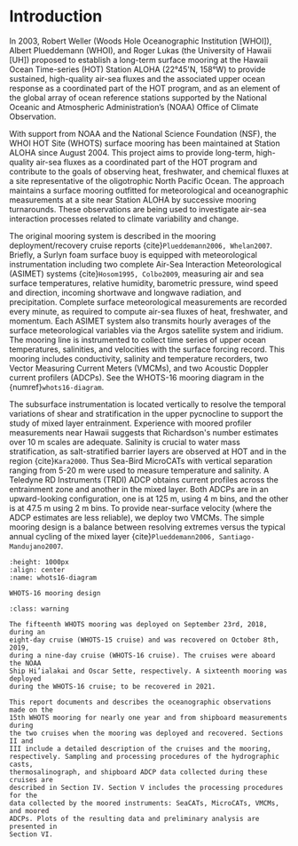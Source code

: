 # Introduction

In 2003, Robert Weller (Woods Hole Oceanographic Institution [WHOI]), Albert
Plueddemann (WHOI), and Roger Lukas (the University of Hawaii [UH]) proposed to
establish a long-term surface mooring at the Hawaii Ocean Time-series (HOT)
Station ALOHA (22°45'N, 158°W) to provide sustained, high-quality air-sea
fluxes and the associated upper ocean response as a coordinated part of the HOT
program, and as an element of the global array of ocean reference stations
supported by the National Oceanic and Atmospheric Administration’s (NOAA)
Office of Climate Observation.

With support from NOAA and the National Science Foundation (NSF), the WHOI HOT
Site (WHOTS) surface mooring has been maintained at Station ALOHA since August
2004. This project aims to provide long-term, high-quality air-sea fluxes as a
coordinated part of the HOT program and contribute to the goals of observing
heat, freshwater, and chemical fluxes at a site representative of the
oligotrophic North Pacific Ocean. The approach maintains a surface mooring
outfitted for meteorological and oceanographic measurements at a site near
Station ALOHA by successive mooring turnarounds. These observations are being
used to investigate air-sea interaction processes related to climate
variability and change.

The original mooring system is described in the mooring deployment/recovery
cruise reports {cite}`Plueddemann2006, Whelan2007`. Briefly, a Surlyn foam
surface buoy is equipped with meteorological instrumentation including two
complete Air-Sea Interaction Meteorological (ASIMET) systems
{cite}`Hosom1995, Colbo2009`, measuring air and sea surface temperatures,
relative humidity, barometric pressure, wind speed and direction, incoming
shortwave and longwave radiation, and precipitation. Complete surface
meteorological measurements are recorded every minute, as required to compute
air-sea fluxes of heat, freshwater, and momentum. Each ASIMET system also
transmits hourly averages of the surface meteorological variables via the Argos
satellite system and iridium. The mooring line is instrumented to collect time
series of upper ocean temperatures, salinities, and velocities with the surface
forcing record. This mooring includes conductivity, salinity and temperature
recorders, two Vector Measuring Current Meters (VMCMs), and two Acoustic
Doppler current profilers (ADCPs). See the WHOTS-16 mooring diagram in the
{numref}`whots16-diagram`.

The subsurface instrumentation is located vertically to resolve the temporal
variations of shear and stratification in the upper pycnocline to support the
study of mixed layer entrainment. Experience with moored profiler measurements
near Hawaii suggests that Richardson's number estimates over 10 m scales are
adequate. Salinity is crucial to water mass stratification, as salt-stratified
barrier layers are observed at HOT and in the region {cite}`Kara2000`. Thus
Sea-Bird MicroCATs with vertical separation ranging from 5-20 m were used to
measure temperature and salinity. A Teledyne RD Instruments (TRDI) ADCP obtains
current profiles across the entrainment zone and another in the mixed layer.
Both ADCPs are in an upward-looking configuration, one is at 125 m, using 4 m
bins, and the other is at 47.5 m using 2 m bins. To provide near-surface
velocity (where the ADCP estimates are less reliable), we deploy two VMCMs. The
simple mooring design is a balance between resolving extremes versus the
typical annual cycling of the mixed layer {cite}`Plueddemann2006, Santiago-Mandujano2007`.

```{figure} figures/diagram/whots16-diagram.png
:height: 1000px
:align: center
:name: whots16-diagram

WHOTS-16 mooring design
```

````{admonition} OLD TEXT!
:class: warning 

The fifteenth WHOTS mooring was deployed on September 23rd, 2018, during an
eight-day cruise (WHOTS-15 cruise) and was recovered on October 8th, 2019,
during a nine-day cruise (WHOTS-16 cruise). The cruises were aboard the NOAA
Ship Hi’ialakai and Oscar Sette, respectively. A sixteenth mooring was deployed
during the WHOTS-16 cruise; to be recovered in 2021.

This report documents and describes the oceanographic observations made on the
15th WHOTS mooring for nearly one year and from shipboard measurements during
the two cruises when the mooring was deployed and recovered. Sections II and
III include a detailed description of the cruises and the mooring,
respectively. Sampling and processing procedures of the hydrographic casts,
thermosalinograph, and shipboard ADCP data collected during these cruises are
described in Section IV. Section V includes the processing procedures for the
data collected by the moored instruments: SeaCATs, MicroCATs, VMCMs, and moored
ADCPs. Plots of the resulting data and preliminary analysis are presented in
Section VI.
````